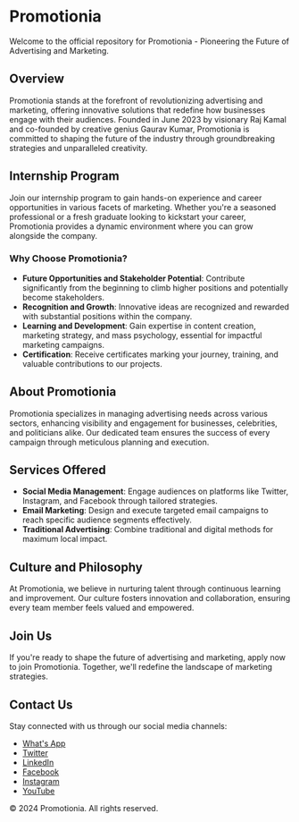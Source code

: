 # Promotionia

Welcome to the official repository for Promotionia - Pioneering the Future of Advertising and Marketing.

## Overview

Promotionia stands at the forefront of revolutionizing advertising and marketing, offering innovative solutions that redefine how businesses engage with their audiences. Founded in June 2023 by visionary Raj Kamal and co-founded by creative genius Gaurav Kumar, Promotionia is committed to shaping the future of the industry through groundbreaking strategies and unparalleled creativity.

## Internship Program

Join our internship program to gain hands-on experience and career opportunities in various facets of marketing. Whether you're a seasoned professional or a fresh graduate looking to kickstart your career, Promotionia provides a dynamic environment where you can grow alongside the company.

### Why Choose Promotionia?

- **Future Opportunities and Stakeholder Potential**: Contribute significantly from the beginning to climb higher positions and potentially become stakeholders.
- **Recognition and Growth**: Innovative ideas are recognized and rewarded with substantial positions within the company.
- **Learning and Development**: Gain expertise in content creation, marketing strategy, and mass psychology, essential for impactful marketing campaigns.
- **Certification**: Receive certificates marking your journey, training, and valuable contributions to our projects.

## About Promotionia

Promotionia specializes in managing advertising needs across various sectors, enhancing visibility and engagement for businesses, celebrities, and politicians alike. Our dedicated team ensures the success of every campaign through meticulous planning and execution.

## Services Offered

- **Social Media Management**: Engage audiences on platforms like Twitter, Instagram, and Facebook through tailored strategies.
- **Email Marketing**: Design and execute targeted email campaigns to reach specific audience segments effectively.
- **Traditional Advertising**: Combine traditional and digital methods for maximum local impact.

## Culture and Philosophy

At Promotionia, we believe in nurturing talent through continuous learning and improvement. Our culture fosters innovation and collaboration, ensuring every team member feels valued and empowered.

## Join Us

If you're ready to shape the future of advertising and marketing, apply now to join Promotionia. Together, we'll redefine the landscape of marketing strategies.

## Contact Us
Stay connected with us through our social media channels:
- [What's App](https://wa.me/9431878244)
- [Twitter](https://www.x.com/promotionia)
- [LinkedIn](https://www.linkedin.com/company/promotionia.com/)
- [Facebook](https://www.facebook.com/promotionia)
- [Instagram](https://www.instagram.com/promotionia/)
- [YouTube](https://www.youtube.com/@promotionia)
  
© 2024 Promotionia. All rights reserved.
